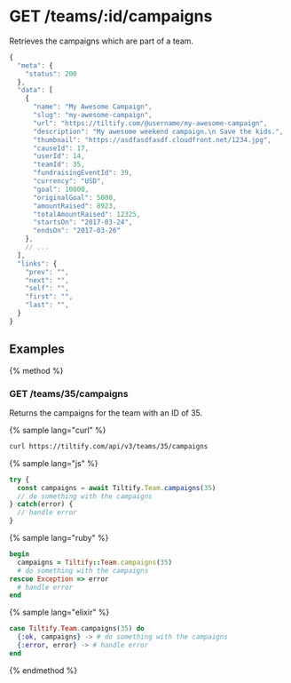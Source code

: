 # GET /teams/:id/campaigns

Retrieves the campaigns which are part of a team.

```js
{
  "meta": {
    "status": 200
  },
  "data": [
    {
      "name": "My Awesome Campaign",
      "slug": "my-awesome-campaign",
      "url": "https://tiltify.com/@username/my-awesome-campaign",
      "description": "My awesome weekend campaign.\n Save the kids.",
      "thumbnail": "https://asdfasdfasdf.cloudfront.net/1234.jpg",
      "causeId": 17,
      "userId": 14,
      "teamId": 35,
      "fundraisingEventId": 39,
      "currency": "USD",
      "goal": 10000,
      "originalGoal": 5000,
      "amountRaised": 8923,
      "totalAmountRaised": 12325,
      "startsOn": "2017-03-24",
      "endsOn": "2017-03-26"
    },
    // ...
  ],
  "links": {
    "prev": "",
    "next": "",
    "self": "",
    "first": "",
    "last": "",
  }
}
```

## Examples

{% method %}
### GET /teams/35/campaigns
Returns the campaigns for the team with an ID of 35.

{% sample lang="curl" %}
```bash
curl https://tiltify.com/api/v3/teams/35/campaigns
```

{% sample lang="js" %}
```js
try {
  const campaigns = await Tiltify.Team.campaigns(35)
  // do something with the campaigns
} catch(error) {
  // handle error
}
```

{% sample lang="ruby" %}
```ruby
begin
  campaigns = Tiltify::Team.campaigns(35)
  # do something with the campaigns
rescue Exception => error
  # handle error
end
```

{% sample lang="elixir" %}
```elixir
case Tiltify.Team.campaigns(35) do
  {:ok, campaigns} -> # do something with the campaigns
  {:error, error} -> # handle error
end
```

{% endmethod %}
